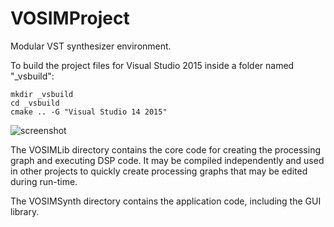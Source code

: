 # VOSIMProject
Modular VST synthesizer environment.

To build the project files for Visual Studio 2015 inside a folder named "_vsbuild":
```
mkdir _vsbuild
cd _vsbuild
cmake .. -G "Visual Studio 14 2015"
```

![screenshot](https://raw.github.com/austensatterlee/VOSIMSynth/newgraphics/screenshots/VOSIMProject_1.png)

The VOSIMLib directory contains the core code for creating the processing
graph and executing DSP code. It may be compiled independently and used in
other projects to quickly create processing graphs that may be edited
during run-time.

The VOSIMSynth directory contains the application code, including the GUI
library.
